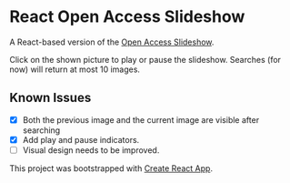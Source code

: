 # React Open Access Slideshow

A React-based version of the [Open Access Slideshow](https://github.com/ZachJDev/open-access-slideshow-webpage).

Click on the shown picture to play or pause the slideshow. Searches (for now) will return at most 10 images.

## Known Issues

- [x] Both the previous image and the current image are visible after searching
- [x] Add play and pause indicators.
- [ ] Visual design needs to be improved.

This project was bootstrapped with [Create React App](https://github.com/facebook/create-react-app).